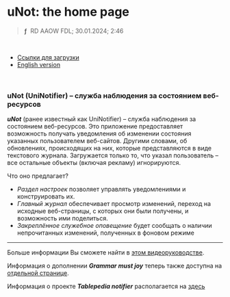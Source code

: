 # uNot: the home page
> **ƒ** &nbsp;RD AAOW FDL; 30.01.2024; 2:46

&nbsp;



- [Ссылки для загрузки](https://adslbarxatov.github.io/DPArray/ru#unot-uninotifier)
- [English version](https://adslbarxatov.github.io/UniNotifier)

&nbsp;



### uNot (UniNotifier) – служба наблюдения за состоянием веб-ресурсов

***uNot*** (ранее известный как UniNotifier) – служба наблюдения за состоянием веб-ресурсов.
Это приложение предоставляет возможность получать уведомления об изменении состояния указанных пользователем
веб-сайтов. Другими словами, об обновлениях, происходящих на них, которые представляются в виде текстового журнала.
Загружается только то, что указал пользователь – все остальные объекты (включая рекламу) игнорируются.

Что оно предлагает?
- *Раздел настроек* позволяет управлять уведомлениями и конструировать их.
- *Главный журнал* обеспечивает просмотр изменений, переход на исходные веб-страницы, с которых они были получены, и возможность ими поделиться.
- *Закреплённое служебное оповещение* будет сообщать о наличии непрочитанных изменений, полученных в фоновом режиме

---

Больше информации Вы сможете найти в [этом видеоруководстве](https://youtu.be/gjs9K1EsFG8).

Информация о дополнении ***Grammar must joy*** теперь также доступна на [отдельной странице](https://adslbarxatov.github.io/UniNotifier/GMJ).

Информация о проекте ***Tablepedia notifier*** располагается на [здесь](https://adslbarxatov.github.io/UniNotifier/TPNot)
